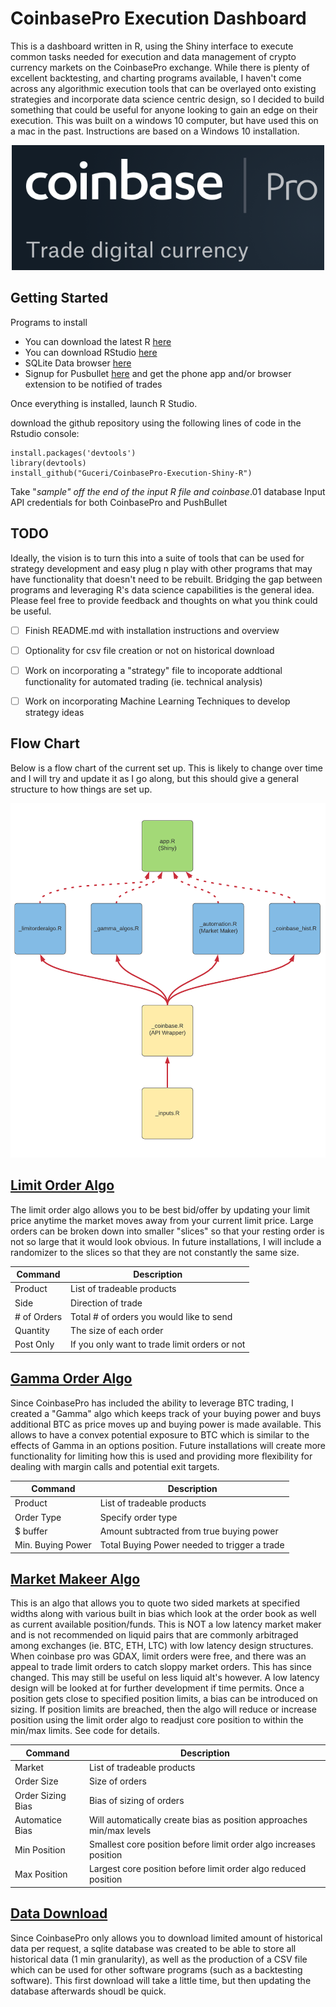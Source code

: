 # CoinbasePro Execution Dashboard

  This is a dashboard written in R, using the Shiny interface to execute common tasks needed for execution and data management
of crypto currency markets on the CoinbasePro exchange.  While there is plenty of excellent backtesting, and charting programs available,
I haven't come across any algorithmic execution tools that can be overlayed onto existing strategies and incorporate data science centric design, so I decided to build something that could be useful for anyone looking to gain an edge on their execution.  This was built on a windows 10 computer, but have used this on a mac in the past.  Instructions are based on a Windows 10 installation.

<p align="center">
  <img width="500" height="200" src="www/coinbase_pro_logo.png">
</p>

## Getting Started

Programs to install
- You can download the latest R [here](https://cran.r-project.org/bin/windows/base/)
- You can download RStudio [here](https://rstudio.com/products/rstudio/download/)
- SQLite Data browser [here](https://sqlitebrowser.org/dl/)
- Signup for Pusbullet [here](https://www.pushbullet.com/) and get the phone app and/or browser extension to be notified of trades

Once everything is installed, launch R Studio.

download the github repository using the following lines of code in the Rstudio console:
```
install.packages('devtools')
library(devtools)
install_github("Guceri/CoinbasePro-Execution-Shiny-R")
```

Take "_sample" off the end of the input R file and coinbase_.01 database
Input API credentials for both CoinbasePro and PushBullet


## TODO
  Ideally, the vision is to turn this into a suite of tools that can be used for strategy development and easy plug n play with other programs that may have functionality that doesn't need to be rebuilt.  Bridging the gap between programs and leveraging R's data science capabilities is the general idea. Please feel free to provide feedback and thoughts on what you think could be useful.
  
- [ ] Finish README.md with installation instructions and overview
- [ ] Optionality for csv file creation or not on historical download
- [ ] Work on incorporating a "strategy" file to incoporate addtional functionality for automated trading (ie. technical analysis)
- [ ] Work on incorporating Machine Learning Techniques to develop strategy ideas
  


## Flow Chart
Below is a flow chart of the current set up.  This is likely to change over time and I will try and update it as I go along, but this should give a general structure to how things are set up. 

![](www/programflowchart.png)

## [Limit Order Algo](_limitorderalgo.R)
  The limit order algo allows you to be best bid/offer by updating your limit price anytime the market moves away from your current limit price.  Large orders can be broken down into smaller "slices" so that your resting order is not so large that it would look obvious.  In future installations, I will include a randomizer to the slices so that they are not constantly the same size. 
  
| Command | Description |
| --- | --- |
| Product | List of tradeable products |
| Side | Direction of trade |
| # of Orders | Total # of orders you would like to send |
| Quantity | The size of each order |
| Post Only | If you only want to trade limit orders or not |
  
## [Gamma Order Algo](_gamma_algos.R)
  Since CoinbasePro has included the ability to leverage BTC trading, I created a "Gamma" algo which keeps track of your buying power and buys additional BTC as price moves up and buying power is made available.  This allows to have a convex potential exposure to BTC which is similar to the effects of Gamma in an options position.  Future installations will create more functionality for limiting how this is used and providing more flexibility for dealing with margin calls and potential exit targets. 
  
| Command | Description |
| --- | --- |
| Product | List of tradeable products |
| Order Type | Specify order type |
| $ buffer | Amount subtracted from true buying power |
| Min. Buying Power | Total Buying Power needed to trigger a trade |


## [Market Makeer Algo](_automation.R)
  This is an algo that allows you to quote two sided markets at specified widths along with various built in bias which look at the order book as well as current available position/funds.  This is NOT a low latency market maker and is not recommended on liquid pairs that are commonly arbitraged among exchanges (ie. BTC, ETH, LTC) with low latency design structures.  When coinbase pro was GDAX, limit orders were free, and there was an appeal to trade limit orders to catch sloppy market orders.  This has since changed.  This may still be useful on less liquid alt's however.  A low latency design will be looked at for further development if time permits.  Once a position gets close to specified position limits, a bias can be introduced on sizing. If position limits are breached, then the algo will reduce or increase position using the limit order algo to readjust core position to within the min/max limits.  See code for details.
  
| Command | Description |
| --- | --- |
| Market | List of tradeable products |
| Order Size | Size of orders |
| Order Sizing Bias | Bias of sizing of orders |
| Automatice Bias | Will automatically create bias as position approaches min/max levels
| Min Position | Smallest core position before limit order algo increases position |
| Max Position | Largest core position before limit order algo reduced position |

## [Data Download](_coinbase_hist.R)
  Since CoinbasePro only allows you to download limited amount of historical data per request, a sqlite database was created to be able to store all historical data (1 min granularity), as well as the production of a CSV file which can be used for other software programs (such as a backtesting software).  This first download will take a little time, but then updating the database afterwards shoudl be quick.
